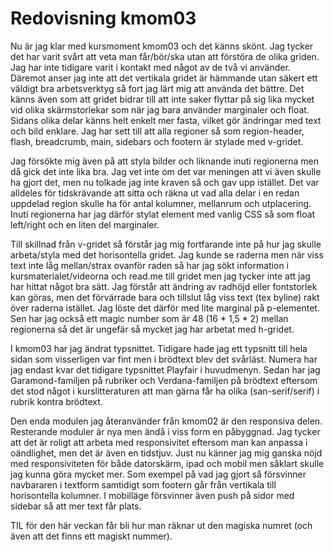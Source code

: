 ---
---
Redovisning kmom03
=========================

Nu är jag klar med kursmoment kmom03 och det känns skönt. Jag tycker det har varit svårt att veta man får/bör/ska utan att förstöra de olika griden. Jag har inte tidigare varit i kontakt med något av de två vi använder. Däremot anser jag inte att det vertikala gridet är hämmande utan säkert ett väldigt bra arbetsverktyg så fort jag lärt mig att använda det bättre. Det känns även som att gridet bidrar till att inte saker flyttar på sig lika mycket vid olika skärmstorlekar som när jag bara använder marginaler och float. Sidans olika delar känns helt enkelt mer fasta, vilket gör ändringar med text och bild enklare. Jag har sett till att alla regioner så som region-header, flash, breadcrumb, main, sidebars och footern är stylade med v-gridet.

Jag försökte mig även på att styla bilder och liknande inuti regionerna men då gick det inte lika bra. Jag vet inte om det var meningen att vi även skulle ha gjort det, men nu tolkade jag inte kraven så och gav upp istället. Det var alldeles för tidskrävande att sitta och räkna ut vad alla delar i en redan uppdelad region skulle ha för antal kolumner, mellanrum och utplacering. Inuti regionerna har jag därför stylat element med vanlig CSS så som float left/right och en liten del marginaler.

Till skillnad från v-gridet så förstår jag mig fortfarande inte på hur jag skulle arbeta/styla med det horisontella gridet. Jag kunde se raderna men när viss text inte låg mellan/strax ovanför raden så har jag sökt information i kursmaterialet/videorna och read.me till gridet men jag tycker inte att jag har hittat något bra sätt. Jag förstår att ändring av radhöjd eller fontstorlek kan göras, men det förvärrade bara och tillslut låg viss text (tex byline) rakt över raderna istället. Jag löste det därför med lite marginal på p-elementet. Sen har jag också ett magic number som är 48 (16 * 1,5 * 2) mellan regionerna så det är ungefär så mycket jag har arbetat med h-gridet.

I kmom03 har jag ändrat typsnittet. Tidigare hade jag ett typsnitt till hela sidan som visserligen var fint men i brödtext blev det svårläst. Numera har jag endast kvar det tidigare typsnittet Playfair i huvudmenyn. Sedan har jag Garamond-familjen på rubriker och Verdana-familjen på brödtext eftersom det stod något i kurslitteraturen att man gärna får ha olika (san-serif/serif) i rubrik kontra brödtext.

Den enda modulen jag återanvänder från kmom02 är den responsiva delen. Resterande moduler är nya men ändå i viss form en påbyggnad. Jag tycker att det är roligt att arbeta med responsivitet eftersom man kan anpassa i oändlighet, men det är även en tidstjuv. Just nu känner jag mig ganska nöjd med responsiviteten för både datorskärm, ipad och mobil men såklart skulle jag kunna göra mycket mer. Som exempel på vad jag gjort så försvinner navbararen i textform samtidigt som footern går från vertikala till horisontella kolumner. I mobilläge försvinner även push på sidor med sidebar så att mer text får plats.

TIL för den här veckan får bli hur man räknar ut den magiska numret (och även att det finns ett magiskt nummer).

